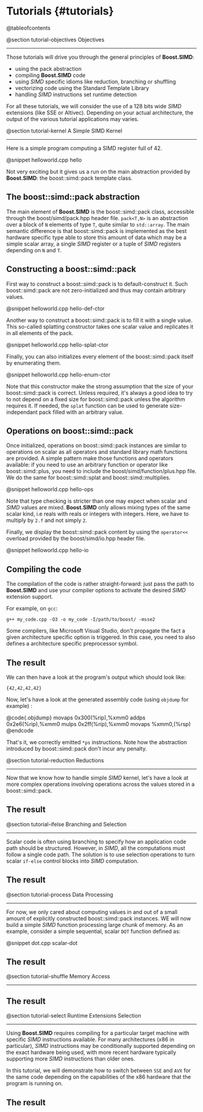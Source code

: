 Tutorials {#tutorials}
=========

@tableofcontents

@section tutorial-objectives Objectives

----------------------------------------------------------------------------------------------------
Those tutorials will drive you through the general principles of **Boost.SIMD**:

  + using the pack abstraction
  + compiling **Boost.SIMD** code
  + using _SIMD_ specific idioms like reduction, branching or shuffling
  + vectorizing code using the Standard Template Library
  + handling _SIMD_ instructions set runtime detection

For all these tutorials, we will consider the use of a 128 bits wide _SIMD_ extensions (like SSE or Altivec). Depending on your actual architecture, the output of the various tutorial applications may varies.

@section tutorial-kernel A Simple SIMD Kernel

----------------------------------------------------------------------------------------------------
Here is a simple program computing a SIMD register full of 42.

@snippet helloworld.cpp hello

Not very exciting but it gives us a run on the main abstraction provided by **Boost.SIMD**: the boost::simd::pack template class.

## The boost::simd::pack abstraction

The main element of **Boost.SIMD** is the boost::simd::pack class, accessible through the boost/simd/pack.hpp header file. `pack<T,N>` is an abstraction over a block of `N` elements of type `T`, quite similar to `std::array`. The main semantic difference is that boost::simd::pack is implemented as the best hardware specific type able to store this amount of data which may be a simple scalar array, a single _SIMD_ register or a tuple of _SIMD_ registers depending on `N` and `T`.

## Constructing a boost::simd::pack

First way to construct a boost::simd::pack is to default-construct it. Such boost::simd::pack are not zero-initialized and
thus may contain arbitrary values.

@snippet helloworld.cpp hello-def-ctor

Another way to construct a boost::simd::pack is to fill it with a single value. This so-called splatting constructor takes one scalar value and replicates it in all elements of the pack.

@snippet helloworld.cpp hello-splat-ctor

Finally, you can also initializes every element of the boost::simd::pack itself by enumerating them.

@snippet helloworld.cpp hello-enum-ctor

Note that this constructor make the strong assumption that the size of your boost::simd::pack is correct. Unless required, it's always a good idea to try to not depend on a fixed size for boost::simd::pack unless
the algorithm requires it. If needed, the `splat` function can be used to generate size-independant pack filled with an arbitrary value.

## Operations on boost::simd::pack

Once initialized, operations on boost::simd::pack instances are similar to operations on scalar as all operators and standard library math functions are provided. A simple pattern make those functions and operators available: if you need to use an arbitrary function or operator like boost::simd::plus, you need to include the boost/simd/function/plus.hpp file. We do the same for boost::simd::splat and boost::simd::multiplies.

@snippet helloworld.cpp hello-ops

Note that type checking is stricter than one may expect when scalar and _SIMD_ values are mixed. **Boost.SIMD** only allows mixing types of the same scalar kind, i.e reals with reals or integers with integers. Here, we have to multiply by `2.f` and not simply `2`.

Finally, we display the boost::simd::pack content by using the `operator<<` overload provided by the boost/simd/io.hpp header file.

@snippet helloworld.cpp hello-io

## Compiling the code

The compilation of the code is rather straight-forward: just pass the path to **Boost.SIMD** and use your compiler options to activate the desired _SIMD_ extension support.

For example, on `gcc`:

`g++ my_code.cpp -O3 -o my_code -I/path/to/boost/ -msse2`

Some compilers, like Microsoft Visual Studio, don't propagate the fact a given architecture specific option is triggered. In this case, you need to also defines a architecture specific preprocessor symbol.

## The result

We can then have a look at the program's output which should look like:

`{42,42,42,42}`

Now, let's have a look at the generated assembly code (using `objdump` for example) :

@code{.objdump}
movaps 0x300(%rip),%xmm0
addps  0x2e6(%rip),%xmm0
mulps  0x2ff(%rip),%xmm0
movaps %xmm0,(%rsp)
@endcode

That's it, we correctly emitted `*ps` instructions. Note how the abstraction introduced by boost::simd::pack don't incur any penalty.


@section tutorial-reduction Reductions

----------------------------------------------------------------------------------------------------
Now that we know how to handle simple _SIMD_ kernel, let's have a look at more complex operations involving operations across the values stored in a boost::simd::pack.

## The result

@section tutorial-ifelse Branching and Selection

----------------------------------------------------------------------------------------------------
Scalar code is often using branching to specify how an application code path should be structured.
However, in _SIMD_, all the computations must follow a single code path. The solution is to use
selection operations to turn scalar `if-else` control blocks into _SIMD_ computation.

## The result

@section tutorial-process Data Processing

----------------------------------------------------------------------------------------------------
For now, we only cared about computing values in and out of a small amount of explicitly constructed
boost::simd::pack instances. WE will now build a simple _SIMD_ function processing large chunk of memory.
As an example, consider a simple sequential, scalar `DOT` function defined as:

@snippet dot.cpp scalar-dot

## The result

@section tutorial-shuffle Memory Access

----------------------------------------------------------------------------------------------------

## The result

@section tutorial-select Runtime Extensions Selection

----------------------------------------------------------------------------------------------------
Using **Boost.SIMD** requires compiling for a particular target machine with specific _SIMD_
instructions available. For many architectures (x86 in particular), _SIMD_ instructions may be conditionally supported depending on the exact hardware being used, with more recent hardware
typically supporting more _SIMD_ instructions than older ones.

In this tutorial, we will demonstrate how to switch between `SSE` and `AVX` for the same code
depending on the capabilities of the x86 hardware that the program is running on.

## The result
